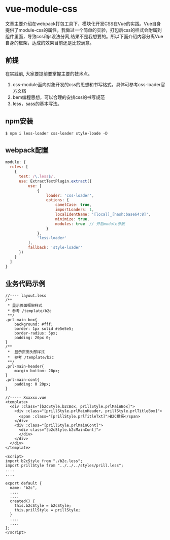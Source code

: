 # vue-module-css
文章主要介绍在webpack打包工具下，模块化开发CSS在Vue的实践。Vue自身提供了module-css的属性，我做过一个简单的实验，打包后css的样式会附属到组件里面，导致css和js没法分离,结果不是我想要的。所以下面介绍内容分离Vue自身的框架，达成的效果目前还是比较满意。

## 前提
在实践前, 大家要提前要掌握主要的技术点。
1. css-module面向对象开发的css的思想和书写格式，具体可参考css-loader官方文档
2. bem编程思想，可以合理的安排css的书写规范
3. less，sass的基本写法。
## npm安装
```base
$ npm i less-loader css-loader style-loade -D
```

## webpack配置
```js
module: {
  rules: [
    {
      test: /\.less$/,
      use: ExtractTextPlugin.extract({
          use: [
              {
                  loader: 'css-loader',
                  options: {
                      camelCase: true,
                      importLoaders: 1,
                      localIdentName: '[local]_[hash:base64:8]',
                      minimize: true, 
                      modules: true  // 开启module参数
                  }
              },
              'less-loader'
          ],
          fallback: 'style-loader'
      })
    }
  ]
}
```
## 业务代码示例
```less
//---- layout.less
/**
 * 显示页面框架样式
 * 参考 /template/b2c
 **/
.prl-main-box{
    background: #fff;
    border: 1px solid #e5e5e5;
    border-radius: 5px;
    padding: 20px 0;
}
/**
 *  显示页面头部样式 
 *  参考 /template/b2c
 **/
.prl-main-header{
    margin-bottom: 20px;
}
.prl-main-cont{
    padding: 0 20px;
}
```
```vue
//----- Xxxxxx.vue
<template>
  <div :class="[b2cStyle.b2cBox, prillStyle.prlMainBox]">
    <div :class="[prillStyle.prlMainHeader, prillStyle.prlTitleBox]">
      <span :class="[prillStyle.prlTitleTxt]">B2C模板</span>
    </div>
    <div :class="[prillStyle.prlMainCont]">
      <div class="[b2cStyle.b2cMainCont]">
      </div>
    </div>
  </div>
</template>

<script>
import b2cStyle from "./b2c.less";
import prillStyle from "../../../styles/prill.less";
....
....

export default {
  name: "b2c",
  ....
  ....
  created() {
    this.b2cStyle = b2cStyle;
    this.prillStyle = prillStyle;
  }
  ....
  ....
};
</script>

```
